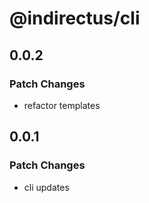 # @indirectus/cli

## 0.0.2

### Patch Changes

- refactor templates

## 0.0.1

### Patch Changes

- cli updates
